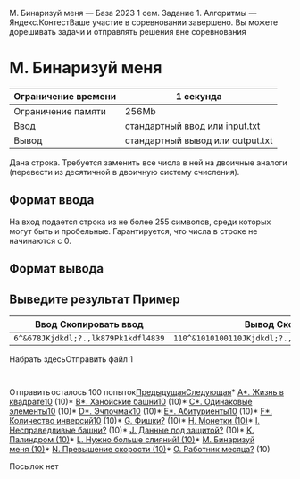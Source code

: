  M. Бинаризуй меня — База 2023 1 сем. Задание 1\. Алгоритмы — Яндекс.КонтестВаше участие в соревновании завершено. Вы можете дорешивать задачи и отправлять решения вне соревнования



M. Бинаризуй меня
=================




| Ограничение времени | 1 секунда |
| --- | --- |
| Ограничение памяти | 256Mb |
| Ввод | стандартный ввод или input.txt |
| Вывод | стандартный вывод или output.txt |




 Дана строка. Требуется заменить все числа в ней на двоичные аналоги (перевести из десятичной в двоичную систему счисления).
 
 
Формат ввода
------------


 На вход подается строка из не более 255 символов, среди которых могут быть и пробельные. Гарантируется, что числа в строке
 не начинаются с 0\. 
 
Формат вывода
-------------


 Выведите результат 
Пример
------




| Ввод Скопировать ввод | Вывод Скопировать вывод |
| --- | --- |
| ``` 6^&678JKjdkdl;?.,lk879Pk1kdfl4839  ``` | ``` 110^&1010100110JKjdkdl;?.,lk1101101111Pk1kdfl1001011100111  ``` |


Набрать здесьОтправить файл 1
```
​
```
Отправить![](data:image/gif;base64,R0lGODlhAQABAIAAAP///wAAACH5BAEAAAAALAAAAAABAAEAAAICRAEAOw==)![](data:image/gif;base64,R0lGODlhAQABAIAAAP///wAAACH5BAEAAAAALAAAAAABAAEAAAICRAEAOw==)осталось 100 попыток[Предыдущая](https://contest.yandex.ru/contest/53934/problems/L/)[Следующая](https://contest.yandex.ru/contest/53934/problems/N/)* [A\*. Жизнь в квадрате](https://contest.yandex.ru/contest/53934/problems/A*/)[10](https://contest.yandex.ru/contest/53934/run-report/103907752/) (10\)* [B\*. Ханойские башни](https://contest.yandex.ru/contest/53934/problems/B*/)[10](https://contest.yandex.ru/contest/53934/run-report/103973398/) (10\)* [C\*. Одинаковые элементы](https://contest.yandex.ru/contest/53934/problems/C*/)[10](https://contest.yandex.ru/contest/53934/run-report/103920011/) (10\)* [D\*. Эчпочмак](https://contest.yandex.ru/contest/53934/problems/D*/)[10](https://contest.yandex.ru/contest/53934/run-report/104063474/) (10\)* [E\*. Абитуриенты](https://contest.yandex.ru/contest/53934/problems/E*/)[10](https://contest.yandex.ru/contest/53934/run-report/104063925/) (10\)* [F\*. Количество инверсий](https://contest.yandex.ru/contest/53934/problems/F*/)[10](https://contest.yandex.ru/contest/53934/run-report/104012126/) (10\)* [G. Фишки](https://contest.yandex.ru/contest/53934/problems/G/)[?](https://contest.yandex.ru/contest/53934/run-report/107087405/) (10\)* [H. Монетки (10\)](https://contest.yandex.ru/contest/53934/problems/H/)* [I. Несправедливые башни](https://contest.yandex.ru/contest/53934/problems/I/)[?](https://contest.yandex.ru/contest/53934/run-report/107090763/) (10\)* [J. Данные под защитой](https://contest.yandex.ru/contest/53934/problems/J/)[?](https://contest.yandex.ru/contest/53934/run-report/107093392/) (10\)* [K. Палиндром (10\)](https://contest.yandex.ru/contest/53934/problems/K/)* [L. Нужно больше слияний! (10\)](https://contest.yandex.ru/contest/53934/problems/L/)* [M. Бинаризуй меня (10\)](https://contest.yandex.ru/contest/53934/problems/M/)* [N. Превышение скорости (10\)](https://contest.yandex.ru/contest/53934/problems/N/)* [O. Работник месяца](https://contest.yandex.ru/contest/53934/problems/O/)[?](https://contest.yandex.ru/contest/53934/run-report/107094762/) (10\)

![]()Посылок нет